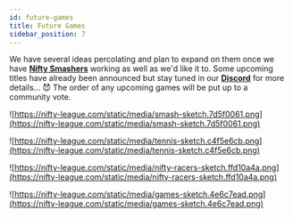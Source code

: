 ```yaml
---
id: future-games
title: Future Games
sidebar_position: 7
---
```


We have several ideas percolating and plan to expand on them once we have **[Nifty Smashers](https://nifty-league.com/games)** working as well as we'd like it to. Some upcoming titles have already been announced but stay tuned in our **[Discord](https://discord.gg/niftyleague)** for more details… 😈 The order of any upcoming games will be put up to a community vote.

![https://nifty-league.com/static/media/smash-sketch.7d5f0061.png](https://nifty-league.com/static/media/smash-sketch.7d5f0061.png)

![https://nifty-league.com/static/media/tennis-sketch.c4f5e6cb.png](https://nifty-league.com/static/media/tennis-sketch.c4f5e6cb.png)

![https://nifty-league.com/static/media/nifty-racers-sketch.ffd10a4a.png](https://nifty-league.com/static/media/nifty-racers-sketch.ffd10a4a.png)

![https://nifty-league.com/static/media/games-sketch.4e6c7ead.png](https://nifty-league.com/static/media/games-sketch.4e6c7ead.png)
